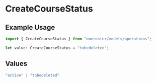 # CreateCourseStatus

## Example Usage

```typescript
import { CreateCourseStatus } from "oneroster/models/operations";

let value: CreateCourseStatus = "tobedeleted";
```

## Values

```typescript
"active" | "tobedeleted"
```